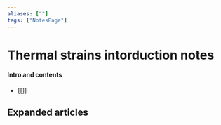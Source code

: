 ```yaml
---
aliases: [""]
tags: ["NotesPage"]
---
```


# Thermal strains intorduction notes

#### Intro and contents
- [[]]


## Expanded articles

